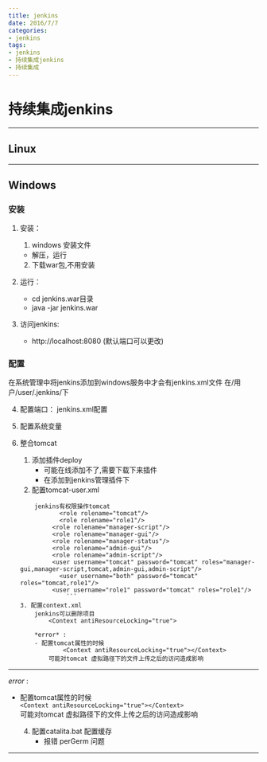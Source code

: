 ```yaml
---
title: jenkins
date: 2016/7/7
categories:
- jenkins
tags:
- jenkins
- 持续集成jenkins
- 持续集成
---
```


# 持续集成jenkins

---
## Linux


---
## Windows
### 安装
1. 安装：  
	1. windows 安装文件  
	  - 解压，运行
	2. 下载war包,不用安装

2. 运行：  
	- cd jenkins.war目录  
	- java -jar jenkins.war  

3. 访问jenkins:
	- http://localhost:8080   (默认端口可以更改)

### 配置
在系统管理中将jenkins添加到windows服务中才会有jenkins.xml文件
在/用户/user/.jenkins/下  

4. 配置端口：
jenkins.xml配置  

5. 配置系统变量

6. 整合tomcat    
	1. 添加插件deploy  
		- 可能在线添加不了,需要下载下来插件  
		- 在添加到jenkins管理插件下  
	2. 配置tomcat-user.xml
	```
		jenkins有权限操作tomcat
			   <role rolename="tomcat"/>
 			   <role rolename="role1"/>
  			 <role rolename="manager-script"/>
 			 <role rolename="manager-gui"/>
  			 <role rolename="manager-status"/>
  			 <role rolename="admin-gui"/>
  			 <role rolename="admin-script"/>
  			 <user username="tomcat" password="tomcat" roles="manager-gui,manager-script,tomcat,admin-gui,admin-script"/>
 			   <user username="both" password="tomcat" roles="tomcat,role1"/>
  			 <user username="role1" password="tomcat" roles="role1"/>
				 ```
	3. 配置context.xml  
		jenkins可以删除项目  
			<Context antiResourceLocking="true">

		*error* :  
		- 配置tomcat属性的时候  
				<Context antiResourceLocking="true"></Context>
			可能对tomcat 虚拟路径下的文件上传之后的访问造成影响  

---
*error* :  
- 配置tomcat属性的时候  
	```<Context antiResourceLocking="true"></Context>   ```  
	可能对tomcat 虚拟路径下的文件上传之后的访问造成影响  

	4. 配置catalita.bat 配置缓存  
		- 报错 perGerm 问题
---
